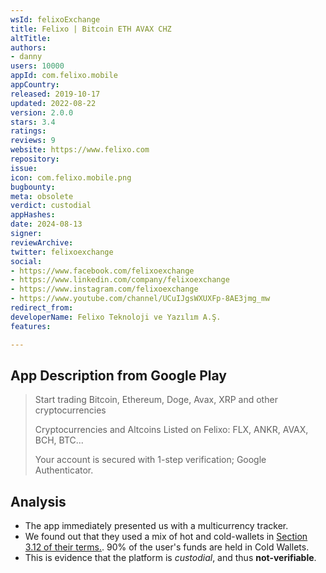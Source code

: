 ```yaml
---
wsId: felixoExchange
title: Felixo | Bitcoin ETH AVAX CHZ
altTitle: 
authors:
- danny
users: 10000
appId: com.felixo.mobile
appCountry: 
released: 2019-10-17
updated: 2022-08-22
version: 2.0.0
stars: 3.4
ratings: 
reviews: 9
website: https://www.felixo.com
repository: 
issue: 
icon: com.felixo.mobile.png
bugbounty: 
meta: obsolete
verdict: custodial
appHashes: 
date: 2024-08-13
signer: 
reviewArchive: 
twitter: felixoexchange
social:
- https://www.facebook.com/felixoexchange
- https://www.linkedin.com/company/felixoexchange
- https://www.instagram.com/felixoexchange
- https://www.youtube.com/channel/UCuIJgsWXUXFp-8AE3jmg_mw
redirect_from: 
developerName: Felixo Teknoloji ve Yazılım A.Ş.
features: 

---
```


## App Description from Google Play

> Start trading Bitcoin, Ethereum, Doge, Avax, XRP and other cryptocurrencies
>
> Cryptocurrencies and Altcoins Listed on Felixo: FLX, ANKR, AVAX, BCH, BTC...
>
> Your account is secured with 1-step verification; Google Authenticator.

## Analysis

- The app immediately presented us with a multicurrency tracker. 
- We found out that they used a mix of hot and cold-wallets in [Section 3.12 of their terms.](https://www.felixo.com/en/contracts/user-agreement). 90% of the user's funds are held in Cold Wallets. 
- This is evidence that the platform is *custodial*, and thus **not-verifiable**.
